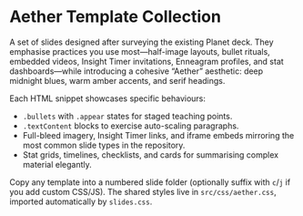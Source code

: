 # Aether Template Collection

A set of slides designed after surveying the existing Planet deck. They emphasise practices you use most—half-image layouts,
bullet rituals, embedded videos, Insight Timer invitations, Enneagram profiles, and stat dashboards—while introducing a
cohesive “Aether” aesthetic: deep midnight blues, warm amber accents, and serif headings.

Each HTML snippet showcases specific behaviours:

- `.bullets` with `.appear` states for staged teaching points.
- `.textContent` blocks to exercise auto-scaling paragraphs.
- Full-bleed imagery, Insight Timer links, and iframe embeds mirroring the most common slide types in the repository.
- Stat grids, timelines, checklists, and cards for summarising complex material elegantly.

Copy any template into a numbered slide folder (optionally suffix with `c`/`j` if you add custom CSS/JS). The shared styles
live in `src/css/aether.css`, imported automatically by `slides.css`.
